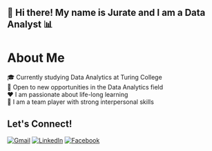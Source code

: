 ## 👋 Hi there! My name is Jurate and I am a Data Analyst 📊

# About Me

🎓 Currently studying Data Analytics at Turing College  
🎯 Open to new opportunities in the Data Analytics field  
❤️ I am passionate about life-long learning  
👥 I am a team player with strong interpersonal skills

## Let's Connect!

[![Gmail](https://img.shields.io/badge/-Gmail-red?style=flat-square&logo=Gmail&logoColor=white)](mailto:jurate.seskaite@gmail.com)
[![LinkedIn](https://img.shields.io/badge/-LinkedIn-blue?style=flat-square&logo=LinkedIn&logoColor=white)](https://www.linkedin.com/in/j%C5%ABrat%C4%97-kubilien%C4%97-802923109/)
[![Facebook](https://img.shields.io/badge/-Facebook-blue?style=flat-square&logo=Facebook&logoColor=white)](https://www.facebook.com/jurate.seskaite)

